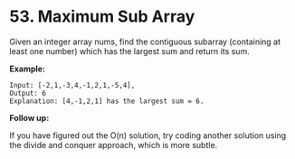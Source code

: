 # 53. Maximum Sub Array

Given an integer array nums, find the contiguous subarray (containing at least one number) which has the largest sum and return its sum.

__Example:__
```
Input: [-2,1,-3,4,-1,2,1,-5,4],
Output: 6
Explanation: [4,-1,2,1] has the largest sum = 6.
```

__Follow up:__

If you have figured out the O(n) solution, try coding another solution using the divide and conquer approach, which is more subtle.
